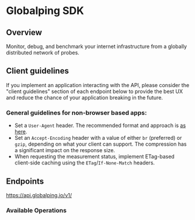 # Globalping SDK


## Overview

Monitor, debug, and benchmark your internet infrastructure from a globally distributed network of probes.

## Client guidelines

If you implement an application interacting with the API, please consider the "client guidelines"
section of each endpoint below to provide the best UX and reduce the chance of your application breaking in the future.

### General guidelines for non-browser based apps:

- Set a `User-Agent` header. The recommended format and approach is [as here](https://github.com/jsdelivr/data.jsdelivr.com/blob/60c5154d26c403ba9dd403a8ddc5e42a31931f0d/config/default.js#L9).
- Set an `Accept-Encoding` header with a value of either `br` (preferred) or `gzip`, depending on what your client can support. The compression has a significant impact on the response size.
- When requesting the measurement status, implement ETag-based client-side caching using the `ETag`/`If-None-Match` headers.

## Endpoints

https://api.globalping.io/v1/


### Available Operations

